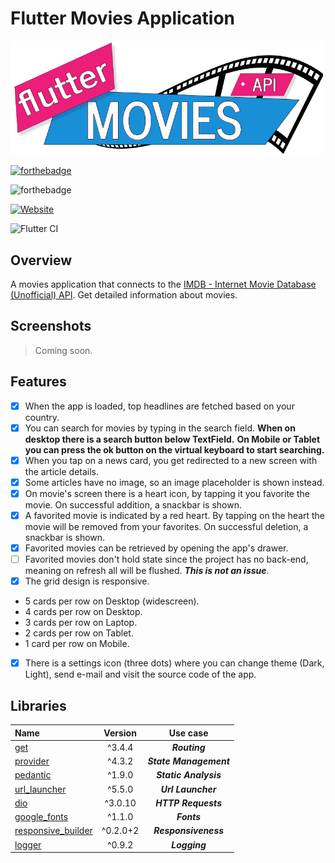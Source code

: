 # Flutter Movies Application

<img src="assets/images/logo.png" alt="drawing" width="500"/>

[![forthebadge](https://forthebadge.com/images/badges/built-with-love.svg)](https://forthebadge.com)

![forthebadge](https://badgen.net/pub/flutter-platform/xml)

[![Website](https://img.shields.io/website?down_color=red&down_message=offline&up_color=green&up_message=online&url=http%3A%2F%2Fwww.esentis.gr)](www.esentis.gr)

![Flutter CI](https://github.com/esentis/Flutter-News-Application/workflows/Flutter%20CI/badge.svg)

## Overview

A movies application that connects to the [IMDB - Internet Movie Database (Unofficial) API](https://rapidapi.com/hmerritt/api/imdb-internet-movie-database-unofficial/). Get detailed information about movies.

## Screenshots

>Coming soon.

## Features

- [x] When the app is loaded, top headlines are fetched based on your country.
- [x] You can search for movies by typing in the search field.
**When on desktop there is a search button below TextField.**
**On Mobile or Tablet you can press the ok button on the virtual keyboard to start searching.**
- [x] When you tap on a news card, you get redirected to a new screen with the article details.
- [x] Some articles have no image, so an image placeholder is shown instead.
- [x] On movie's screen there is a heart icon, by tapping it you favorite the movie. On successful addition, a snackbar is shown.
- [x] A favorited movie is indicated by a red heart. By tapping on the heart the movie will be removed from your favorites. On successful deletion, a snackbar is shown.
- [x] Favorited movies can be retrieved by opening the app's drawer.
- [ ] Favorited movies don't hold state since the project has no back-end, meaning on refresh all will be flushed. ***This is not an issue***.
- [x] The grid design is responsive.

- 5 cards per row on Desktop (widescreen).
- 4 cards per row on Desktop.
- 3 cards per row on Laptop.
- 2 cards per row on Tablet.
- 1 card per row on Mobile.

- [x] There is a settings icon (three dots) where you can change theme (Dark, Light), send e-mail and visit the source code of the app.

## Libraries

| Name        | Version           | Use case |
| :------------- |:-------------:|:-------------:|
| [get](https://pub.dev/packages/get)| ^3.4.4 | ***Routing*** |
| [provider](https://pub.dev/packages/provider)     | ^4.3.2      | ***State Management***|
| [pedantic](https://pub.dev/packages/pedantic) | ^1.9.0     |***Static Analysis*** |
| [url_launcher](https://pub.dev/packages/url_launcher) | ^5.5.0   | ***Url Launcher***  |
| [dio](https://pub.dev/packages/dio) | ^3.0.10   | ***HTTP Requests***  |
| [google_fonts](https://pub.dev/packages/google_fonts) |  ^1.1.0   | ***Fonts***  |
| [responsive_builder](https://pub.dev/packages/responsive_builder) | ^0.2.0+2   | ***Responsiveness***  |
| [logger](https://pub.dev/packages/logger) | ^0.9.2  | ***Logging***  |

